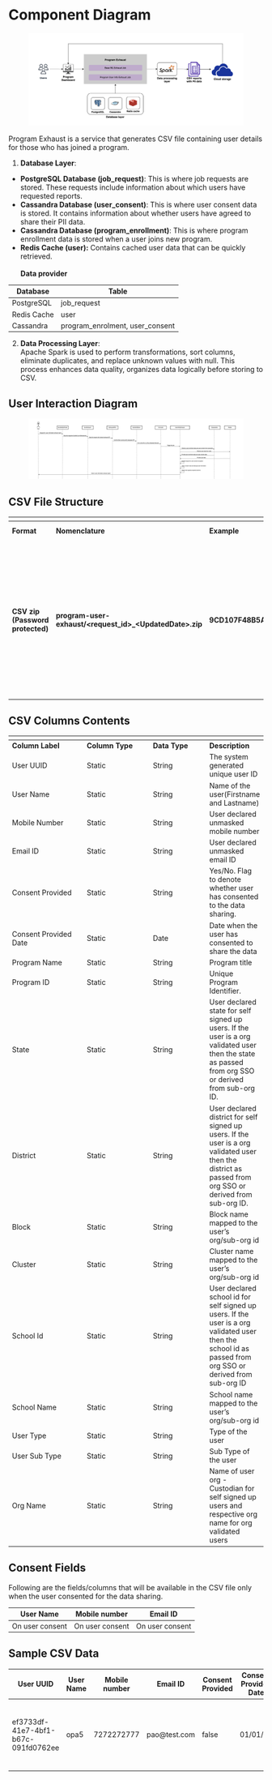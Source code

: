 # Component Diagram

<figure><img src="../../../../.gitbook/assets/Screenshot 2023-08-17 at 9.37.07 AM.png" alt=""><figcaption></figcaption></figure>

Program Exhaust is a service that generates CSV file containing user details for those who has joined a program.

1. **Database Layer**:

* **PostgreSQL Database (job\_request)**: This is where job requests are stored. These requests include information about which users have requested reports.
* **Cassandra Database (user\_consent)**: This is where user consent data is stored. It contains information about whether users have agreed to share their PII data.
* **Cassandra Database (program\_enrollment)**: This is where program enrollment data is stored when a user joins new program.&#x20;
* **Redis Cache (user):** Contains cached user data that can be quickly retrieved.\
  \
  **Data provider**

| Database    | Table                             |
| ----------- | --------------------------------- |
| PostgreSQL  | job\_request                      |
| Redis Cache | user                              |
| Cassandra   | program\_enrolment, user\_consent |

2. **Data Processing Layer**:\
   Apache Spark is used to perform transformations, sort columns, eliminate duplicates, and replace unknown values with null. This process enhances data quality, organizes data logically before storing to CSV.

## **User Interaction Diagram**

<figure><img src="../../../../.gitbook/assets/Screenshot 2023-08-17 at 9.38.40 AM.png" alt=""><figcaption></figcaption></figure>

## **CSV File Structure**

<table data-header-hidden><thead><tr><th width="189"></th><th width="149.33333333333331"></th><th width="156"></th><th></th></tr></thead><tbody><tr><td><strong>Format</strong></td><td><strong>Nomenclature</strong></td><td><strong>Example</strong></td><td><strong>Security Levels</strong></td></tr><tr><td><strong>CSV zip (Password protected)</strong></td><td><strong>program-user-exhaust/&#x3C;request_id>_&#x3C;UpdatedDate>.zip</strong></td><td><strong>9CD107F48B5AF0D163F8AE8410829674_20230622.zip</strong></td><td><strong>L3 - Data encrypted with a user provided encryption key. Generally applicable to non PII data but can contain sensitive information which may not be considered open</strong></td></tr></tbody></table>

## CSV Columns Contents <a href="#file-contents" id="file-contents"></a>

<table data-header-hidden><thead><tr><th width="160"></th><th width="139"></th><th width="118"></th><th></th></tr></thead><tbody><tr><td><strong>Column Label</strong></td><td><strong>Column Type</strong></td><td><strong>Data Type</strong></td><td><strong>Description</strong></td></tr><tr><td>User UUID</td><td>Static</td><td>String</td><td>The system generated unique user ID</td></tr><tr><td>User Name</td><td>Static</td><td>String</td><td>Name of the user(Firstname and Lastname)</td></tr><tr><td>Mobile Number</td><td>Static</td><td>String</td><td>User declared unmasked mobile number</td></tr><tr><td>Email ID</td><td>Static</td><td>String</td><td>User declared unmasked email ID</td></tr><tr><td>Consent Provided</td><td>Static</td><td>String</td><td>Yes/No. Flag to denote whether user has consented to the data sharing.</td></tr><tr><td>Consent Provided Date</td><td>Static</td><td>Date</td><td>Date when the user has consented to share the data</td></tr><tr><td>Program Name</td><td>Static</td><td>String</td><td>Program title</td></tr><tr><td>Program ID</td><td>Static</td><td>String</td><td>Unique Program Identifier.</td></tr><tr><td>State</td><td>Static</td><td>String</td><td>User declared state for self signed up users. If the user is a org validated user then the state as passed from org SSO or derived from sub-org ID.</td></tr><tr><td>District</td><td>Static</td><td>String</td><td>User declared district for self signed up users. If the user is a org validated user then the district as passed from org SSO or derived from sub-org ID.</td></tr><tr><td>Block</td><td>Static</td><td>String</td><td>Block name mapped to the user’s org/sub-org id</td></tr><tr><td>Cluster</td><td>Static</td><td>String</td><td>Cluster name mapped to the user’s org/sub-org id</td></tr><tr><td>School Id</td><td>Static</td><td>String</td><td>User declared school id for self signed up users. If the user is a org validated user then the school id as passed from org SSO or derived from sub-org ID</td></tr><tr><td>School Name</td><td>Static</td><td>String</td><td>School name mapped to the user’s org/sub-org id</td></tr><tr><td>User Type</td><td>Static</td><td>String</td><td>Type of the user</td></tr><tr><td>User Sub Type</td><td>Static</td><td>String</td><td>Sub Type of the user</td></tr><tr><td>Org Name</td><td>Static</td><td>String</td><td>Name of user org - Custodian for self signed up users and respective org name for org validated users</td></tr></tbody></table>

## Consent Fields <a href="#consent-fields" id="consent-fields"></a>

Following are the fields/columns that will be available in the CSV file only when the user consented for the data sharing.

| User Name       | Mobile number   | Email ID        |
| --------------- | --------------- | --------------- |
| On user consent | On user consent | On user consent |

## **Sample CSV Data**

<table><thead><tr><th width="146">User UUID</th><th width="125">User Name</th><th width="156">Mobile number</th><th width="255">Email ID</th><th width="183">Consent Provided</th><th width="220">Consent Provided Date</th><th width="147">Program Name</th><th width="124">Program ID</th><th>State</th><th>District</th><th>Block</th><th>Cluster</th><th width="107">School Id</th><th width="143">School Name</th><th width="121">Usertype</th><th>Usersubtype</th></tr></thead><tbody><tr><td>ef3733df-41e7-4bf1-b67c-091fd0762ee</td><td>opa5</td><td>7272272777</td><td>pao@test.com</td><td>false</td><td>01/01/23</td><td>'Prerak Head Teacher of the Block 19-20'</td><td>PGM-Prerak-Head-Teacher-of-the-Block-19-20-Feb2021</td><td>Uttar Pradesh</td><td>AGRA</td><td>ACHHNERA</td><td>ZPHS AGALI</td><td>9150206302</td><td>JHS NAGLA SADLE COMPOSITE</td><td>administrator</td><td>hm,dikshapreprodcustodian</td></tr></tbody></table>
